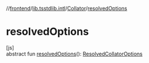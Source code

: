 //[frontend](../../../index.md)/[lib.tsstdlib.intl](../index.md)/[Collator](index.md)/[resolvedOptions](resolved-options.md)

# resolvedOptions

[js]\
abstract fun [resolvedOptions](resolved-options.md)(): [ResolvedCollatorOptions](../-resolved-collator-options/index.md)
